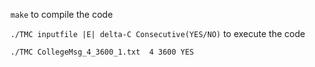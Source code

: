 ```make``` to compile the code

```./TMC inputfile |E| delta-C Consecutive(YES/NO)``` to execute the code

```./TMC CollegeMsg_4_3600_1.txt  4 3600 YES```
